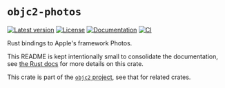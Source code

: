 # `objc2-photos`

[![Latest version](https://badgen.net/crates/v/objc2-photos)](https://crates.io/crates/objc2-photos)
[![License](https://badgen.net/badge/license/MIT/blue)](../LICENSE.txt)
[![Documentation](https://docs.rs/objc2-photos/badge.svg)](https://docs.rs/objc2-photos/)
[![CI](https://github.com/madsmtm/objc2/actions/workflows/ci.yml/badge.svg)](https://github.com/madsmtm/objc2/actions/workflows/ci.yml)

Rust bindings to Apple's framework Photos.

This README is kept intentionally small to consolidate the documentation, see
[the Rust docs](https://docs.rs/objc2-photos/) for more details on this crate.

This crate is part of the [`objc2` project](https://github.com/madsmtm/objc2),
see that for related crates.
